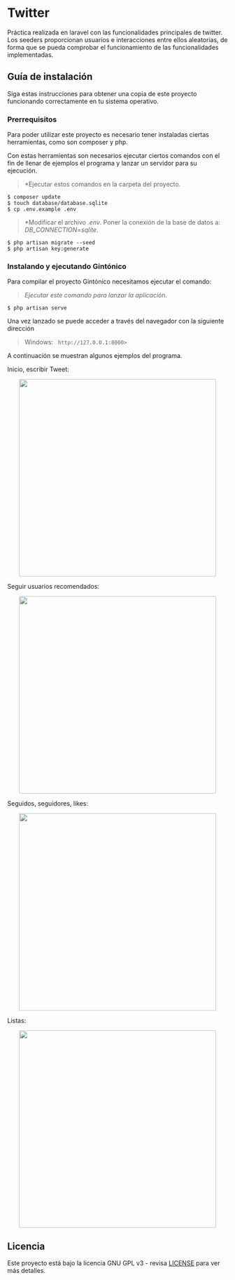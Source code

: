 <p align="center"></p>

# Twitter &nbsp;
Práctica realizada en laravel con las funcionalidades principales de twitter. Los seeders proporcionan usuarios e interacciones entre ellos aleatorias, de forma que se pueda comprobar el funcionamiento de las funcionalidades implementadas.

## Guía de instalación

Siga estas instrucciones para obtener una copia de este proyecto funcionando correctamente en tu sistema operativo.

### Prerrequisitos 
Para poder utilizar este proyecto es necesario tener instaladas ciertas herramientas, como son composer y php.

Con estas herramientas son necesarios ejecutar ciertos comandos con el fin de llenar de ejemplos el programa y lanzar un servidor para su ejecución.

> *Ejecutar estos comandos en la carpeta del proyecto.
```
$ composer update
$ touch database/database.sqlite
$ cp .env.example .env
```
> *Modificar el archivo *.env*. Poner la conexión de la base de datos a: *DB_CONNECTION=sqlite*.

```
$ php artisan migrate --seed
$ php artisan key:generate
```

### Instalando y ejecutando Gintónico

Para compilar el proyecto Gintónico necesitamos ejecutar el comando:
> *Ejecutar este comando para lanzar la aplicación*.
```
$ php artisan serve
```

Una vez lanzado se puede acceder a través del navegador con la siguiente dirección

> Windows:   ``` http://127.0.0.1:8000>```

A continuación se muestran algunos ejemplos del programa.

Inicio, escribir Tweet:
<p align="center"><img src="t1.gif" width="450"></img></p>
Seguir usuarios recomendados:
<p align="center"><img src="t2.gif" width="450"></img></p>
Seguidos, seguidores, likes:
<p align="center"><img src="t4.gif" width="450"></img></p>
Listas:
<p align="center"><img src="t5.gif" width="450"></img></p>

## Licencia

Este proyecto está bajo la licencia GNU GPL v3 - revisa [LICENSE](LICENSE) para ver más detalles.
